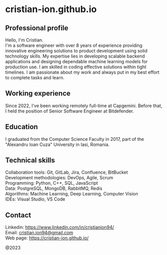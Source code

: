 # cristian-ion.github.io

## Professional profile
Hello, I'm Cristian.\
I'm a software engineer with over 8 years of experience providing innovative engineering solutions to product development using solid technology skills. My expertise lies in developing scalable backend applications and designing dependable machine learning models for production use. I am skilled in coding effective solutions within tight timelines. I am passionate about my work and always put in my best effort to complete tasks and learn.

## Working experience
Since 2022, I've been working remotely full-time at Capgemini. Before that, I held the position of Senior Software Engineer at Bitdefender.

## Education
I graduated from the Computer Science Faculty in 2017, part of the "Alexandru Ioan Cuza" University in Iasi, Romania.

## Technical skills
Collaboration tools: Git, GitLab, Jira, Confluence, BitBucket\
Development methodologies: DevOps, Agile, Scrum\
Programming: Python, C++, SQL, JavaScript\
Data: PostgreSQL, MongoDB, RabbitMQ, Redis\
Algorithms: Machine Learning, Deep Learning, Computer Vision\
IDEs: Visual Studio, VS Code

## Contact
Linkedin: https://www.linkedin.com/in/cristianion94/
\
Email: cristian.ion94@gmail.com
\
Web page: https://cristian-ion.github.io/

@2023
